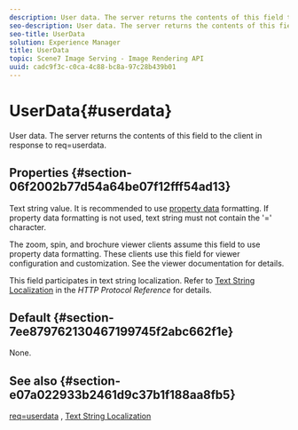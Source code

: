 ```yaml
---
description: User data. The server returns the contents of this field to the client in response to req=userdata.
seo-description: User data. The server returns the contents of this field to the client in response to req=userdata.
seo-title: UserData
solution: Experience Manager
title: UserData
topic: Scene7 Image Serving - Image Rendering API
uuid: cadc9f3c-c0ca-4c88-bc8a-97c28b439b01
---
```


# UserData{#userdata}

User data. The server returns the contents of this field to the client in response to req=userdata.

## Properties {#section-06f2002b77d54a64be07f12fff54ad13}

Text string value. It is recommended to use [property data](r_property_data.md#reference_835FF0D97B9C4C24A6E6E74BAE4EDE59) formatting. If property data formatting is not used, text string must not contain the '=' character.

The zoom, spin, and brochure viewer clients assume this field to use property data formatting. These clients use this field for viewer configuration and customization. See the viewer documentation for details.

This field participates in text string localization. Refer to [Text String Localization](r_text_string_localization.md#reference_CAE5F6CEA4764762852ACAAB3B7B3527) in the *HTTP Protocol Reference* for details.

## Default {#section-7ee879762130467199745f2abc662f1e}

None.

## See also {#section-e07a022933b2461d9c37b1f188aa8fb5}

[req=userdata](r_req.md#reference_907CDB4A97034DB7AD94695F25552E76) , [Text String Localization](r_text_string_localization.md#reference_CAE5F6CEA4764762852ACAAB3B7B3527) 

